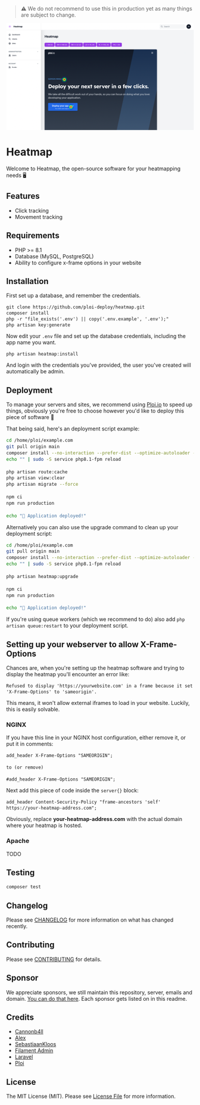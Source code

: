 > ⚠️ We do not recommend to use this in production yet as many things are subject to change.

![Heatmap screenshot](/public/screenshots/screenshot.png)

# Heatmap

Welcome to Heatmap, the open-source software for your heatmapping needs 🖥

## Features

- Click tracking
- Movement tracking

## Requirements

- PHP >= 8.1
- Database (MySQL, PostgreSQL)
- Ability to configure x-frame options in your website

## Installation

First set up a database, and remember the credentials.

```
git clone https://github.com/ploi-deploy/heatmap.git
composer install
php -r "file_exists('.env') || copy('.env.example', '.env');"
php artisan key:generate
```

Now edit your `.env` file and set up the database credentials, including the app name you want.

```
php artisan heatmap:install
```

And login with the credentials you've provided, the user you've created will automatically be admin.

## Deployment

To manage your servers and sites, we recommend using [Ploi.io](https://ploi.io/?ref=roadmap-readme) to speed up things, obviously you're free to choose however you'd like to deploy this piece of software 💙

That being said, here's an deployment script example:

```sh
cd /home/ploi/example.com
git pull origin main
composer install --no-interaction --prefer-dist --optimize-autoloader --no-dev
echo "" | sudo -S service php8.1-fpm reload

php artisan route:cache
php artisan view:clear
php artisan migrate --force

npm ci
npm run production

echo "🚀 Application deployed!"
```

Alternatively you can also use the upgrade command to clean up your deployment script:

```sh
cd /home/ploi/example.com
git pull origin main
composer install --no-interaction --prefer-dist --optimize-autoloader --no-dev
echo "" | sudo -S service php8.1-fpm reload

php artisan heatmap:upgrade

npm ci
npm run production

echo "🚀 Application deployed!"
```

If you're using queue workers (which we recommend to do) also add `php artisan queue:restart` to your deployment script.

## Setting up your webserver to allow X-Frame-Options
Chances are, when you're setting up the heatmap software and trying to display the heatmap you'll encounter an error like:

```
Refused to display 'https://yourwebsite.com' in a frame because it set 'X-Frame-Options' to 'sameorigin'.
```

This means, it won't allow external iframes to load in your website. Luckily, this is easily solvable.

### NGINX

If you have this line in your NGINX host configuration, either remove it, or put it in comments:

```
add_header X-Frame-Options "SAMEORIGIN";

to (or remove)

#add_header X-Frame-Options "SAMEORIGIN";
```

Next add this piece of code inside the `server{}` block:

```
add_header Content-Security-Policy "frame-ancestors 'self' https://your-heatmap-address.com";
```

Obviously, replace **your-heatmap-address.com** with the actual domain where your heatmap is hosted.

### Apache

TODO

## Testing

```bash
composer test
```

## Changelog

Please see [CHANGELOG](CHANGELOG.md) for more information on what has changed recently.

## Contributing

Please see [CONTRIBUTING](.github/CONTRIBUTING.md) for details.

## Sponsor

We appreciate sponsors, we still maintain this repository, server, emails and domain. [You can do that here](https://github.com/sponsors/Cannonb4ll).
Each sponsor gets listed on in this readme.

## Credits

- [Cannonb4ll](https://github.com/cannonb4ll)
- [Alex](https://github.com/stayallive)
- [SebastiaanKloos](https://github.com/SebastiaanKloos)
- [Filament Admin](https://filamentadmin.com/)
- [Laravel](https://laravel.com/)
- [Ploi](https://ploi.io)

## License

The MIT License (MIT). Please see [License File](LICENSE.md) for more information.
